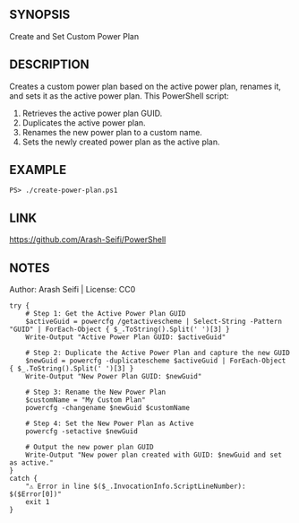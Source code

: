 ## SYNOPSIS
Create and Set Custom Power Plan
## DESCRIPTION
Creates a custom power plan based on the active power plan, renames it, and sets it as the active power plan.
This PowerShell script:
1. Retrieves the active power plan GUID.
2. Duplicates the active power plan.
3. Renames the new power plan to a custom name.
4. Sets the newly created power plan as the active plan.
## EXAMPLE
	PS> ./create-power-plan.ps1

## LINK
https://github.com/Arash-Seifi/PowerShell
## NOTES
Author: Arash Seifi | License: CC0
```
try {
    # Step 1: Get the Active Power Plan GUID
    $activeGuid = powercfg /getactivescheme | Select-String -Pattern "GUID" | ForEach-Object { $_.ToString().Split(' ')[3] }
    Write-Output "Active Power Plan GUID: $activeGuid"

    # Step 2: Duplicate the Active Power Plan and capture the new GUID
    $newGuid = powercfg -duplicatescheme $activeGuid | ForEach-Object { $_.ToString().Split(' ')[3] }
    Write-Output "New Power Plan GUID: $newGuid"

    # Step 3: Rename the New Power Plan
    $customName = "My Custom Plan"
    powercfg -changename $newGuid $customName

    # Step 4: Set the New Power Plan as Active
    powercfg -setactive $newGuid

    # Output the new power plan GUID
    Write-Output "New power plan created with GUID: $newGuid and set as active."
} 
catch {
    "⚠️ Error in line $($_.InvocationInfo.ScriptLineNumber): $($Error[0])"
    exit 1
}
```
